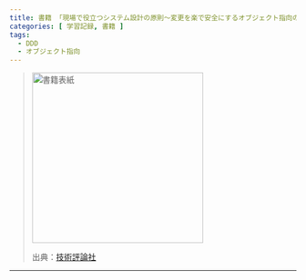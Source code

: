 ```yaml
---
title: 書籍 「現場で役立つシステム設計の原則〜変更を楽で安全にするオブジェクト指向の実践技法」
categories: [ 学習記録, 書籍 ]
tags:
  - DDD
  - オブジェクト指向
---
```



> <img src="https://image.gihyo.co.jp/assets/images/cover/2017/9784774190877.jpg" alt="書籍表紙" width="300">
> 
> 出典：[技術評論社](https://gihyo.jp/book/2017/978-4-7741-9087-7)



--- 

